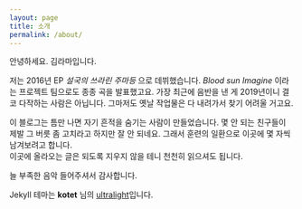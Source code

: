 ```yaml
---
layout: page
title: 소개
permalink: /about/
---
```

안녕하세요. 김라마입니다.

저는 2016년 EP _설국의 쓰라린 주마등_ 으로 데뷔했습니다.
_Blood sun Imagine_ 이라는 프로젝트 팀으로도 종종 곡을 발표했고요.
가장 최근에 음반을 낸 게 2019년이니 결코 다작하는 사람은 아닙니다.
그마저도 옛날 작업물은 다 내려가서 찾기 어려울 거고요.

이 블로그는 틈만 나면 자기 흔적을 숨기는 사람이 만들었습니다.
몇 안 되는 친구들이 제발 그 버릇 좀 고치라고 하지만 잘 안 되네요.
그래서 훈련의 일환으로 이곳에 몇 자씩 남겨보려고 합니다.  
이곳에 올라오는 글은 되도록 지우지 않을 테니 천천히 읽으셔도 됩니다.

늘 부족한 음악 들어주셔서 감사합니다.

Jekyll 테마는 **kotet** 님의 [ultralight](https://github.com/kotet/ultralight/)입니다.
